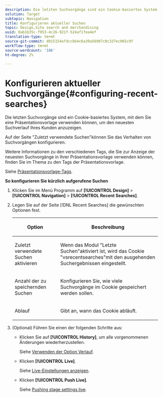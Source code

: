 ```yaml
---
description: Die letzten Suchvorgänge sind ein Cookie-basiertes System, mit dem Sie eine Präsentationsvorlage verwenden können, um den neuesten Suchverlauf Ihres Kunden anzuzeigen.
solution: Target
subtopic: Navigation
title: Konfigurieren aktueller Suchen
topic: Design,Site search and merchandising
uuid: 8ab1b35c-f953-4c26-921f-524af1fea4ef
translation-type: tm+mt
source-git-commit: d015154efdccbb4c6a39a56907c0c337ec065c9f
workflow-type: tm+mt
source-wordcount: '186'
ht-degree: 2%

---
```



# Konfigurieren aktueller Suchvorgänge{#configuring-recent-searches}

Die letzten Suchvorgänge sind ein Cookie-basiertes System, mit dem Sie eine Präsentationsvorlage verwenden können, um den neuesten Suchverlauf Ihres Kunden anzuzeigen.

Auf der Seite &quot;Zuletzt verwendete Suchen&quot;können Sie das Verhalten von Suchvorgängen konfigurieren.

Weitere Informationen zu den verschiedenen Tags, die Sie zur Anzeige der neuesten Suchvorgänge in Ihrer Präsentationsvorlage verwenden können, finden Sie im Thema zu den Tags der Präsentationsvorlage.

Siehe [Präsentationsvorlage-Tags](../c-appendices/c-templates.md#reference_F1BBF616BCEC4AD7B2548ECD3CA74C64).

**So konfigurieren Sie kürzlich aufgerufene Suchen**

1. Klicken Sie im Menü Programm auf **[!UICONTROL Design]** > **[!UICONTROL Navigation]** > **[!UICONTROL Recent Searches]**.
1. Legen Sie auf der Seite [!DNL Recent Searches] die gewünschten Optionen fest.

   <!-- 
   
   r_recent_searches_options.xml
   
   -->

   <table> 
    <thead> 
      <tr> 
      <th colname="col1" class="entry"> <p>Option </p> </th> 
      <th colname="col2" class="entry"> <p>Beschreibung </p> </th> 
      </tr> 
    </thead>
    <tbody> 
      <tr> 
      <td colname="col1"> <p>Zuletzt verwendete Suchen aktivieren </p> </td> 
      <td colname="col2"> <p> Wenn das Modul "Letzte Suchen"aktiviert ist, wird das Cookie "vsrecentsearches"mit den ausgehenden Suchergebnissen eingestellt. </p> </td> 
      </tr> 
      <tr> 
      <td colname="col1"> <p>Anzahl der zu speichernden Suchen </p> </td> 
      <td colname="col2"> <p>Konfigurieren Sie, wie viele Suchvorgänge im Cookie gespeichert werden sollen. </p> </td> 
      </tr> 
      <tr> 
      <td colname="col1"> <p>Ablauf </p> </td> 
      <td colname="col2"> <p>Gibt an, wann das Cookie abläuft. </p> </td> 
      </tr> 
    </tbody> 
    </table>

1. (Optional) Führen Sie einen der folgenden Schritte aus:

   * Klicken Sie auf **[!UICONTROL History]**, um alle vorgenommenen Änderungen wiederherzustellen.

      Siehe [Verwenden der Option Verlauf](../t-using-the-history-option.md#task_70DD3F87A67242BBBD2CB27156F43002).

   * Klicken **[!UICONTROL Live]**.

      Siehe [Live-Einstellungen anzeigen](../c-about-staging.md#task_401A0EBDB5DB4D4CA933CBA7BECDC10F).

   * Klicken **[!UICONTROL Push Live]**.

      Siehe [Pushing stage settings live](../c-about-staging.md#task_44306783B4C0408AAA58B471DAF2D9A4).

